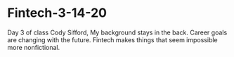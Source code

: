 # Fintech-3-14-20
Day 3 of class
Cody Sifford, 
My background stays in the back.
Career goals are changing with the future.
Fintech makes things that seem impossible more nonfictional.
